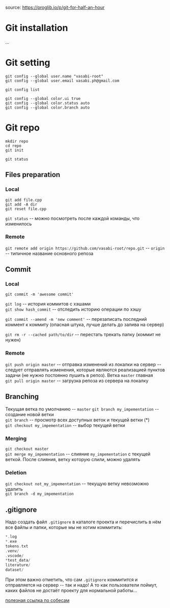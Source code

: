 source: https://proglib.io/p/git-for-half-an-hour

# Git installation
...

# Git setting
`git config --global user.name "vasabi-root"`  
`git config --global user.email vasabi.ph@gmail.com`  

`git config list`  

`git config --global color.ui true`  
`git config --global color.status auto`  
`git config --global color.branch auto`  

# Git repo
`mkdir repo`  
`cd repo`  
`git init`  

`git status`  



## Files preparation
### Local
`git add file.cpp`  
`git add -A dir`  
`git reset file.cpp`  

`git status` -- можно посмотреть после каждой команды, что изменилось

### Remote
`git remote add origin https://github.com/vasabi-root/repo.git` -- `origin` -- типичное название основного репоза


## Commit
### Local
`git commit -m 'awesome commit'`  

`git log` -- история коммитов с хэшами  
`git show hash_commit` -- отследить историю операции по хэшу  

`git commit --amend -m 'new comment'` -- перезаписать последний коммент к коммиту (опасная штука, лучше делать до залива на сервер)

`git rm -r --cached path/to/dir` -- перестать трекать папку (коммит не нужен)

### Remote
`git push origin master` -- отправка изменений из локалки на сервер -- следует отправлять изменения, которые являются реализацией пунктов задачи (не нужно постоянно пушить в репоз). Ветка `master` главная  
`git pull origin master` -- загрузка репоза из сервера на локалку

## Branching
Текущая ветка по умолчанию -- `master`
`git branch my_impementation` -- создание новой ветки  
`git branch` -- просмотр всех доступных веток и текущей ветки (*)  
`git checkout my_impementation` -- выбор текущей ветки

### Merging
`git checkout master`  
`git merge my_impementation` -- слияние `my_impementation` с текущей веткой. После слияния, ветку которую слили, можно удалять

### Deletion
`git checkout not_my_impementation` -- текущую ветку невозможно удалить  
`git branch -d my_impementation`  


## .gitignore
Надо создать файл `.gitignore` в каталоге проекта и перечислить в нём все файлы и папки, которые мы не хотим коммитить:
```c
*.log
*.exe
tokens.txt
.venv/
.vscode/
*test_data/
literature/
dataset/
```
При этом важно отметить, что сам `.gitignore` коммитится и отправляется на сервер -- так и надо! А то как пользователи поймут, каких файлов не достаёт проекту для нормальной работы...


[полезная ссылка по собесам](https://easyoffer.ru/rating/c_developer)
